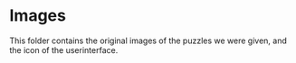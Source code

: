 # Images

This folder contains the original images of the puzzles we were given, and the icon of the userinterface.
